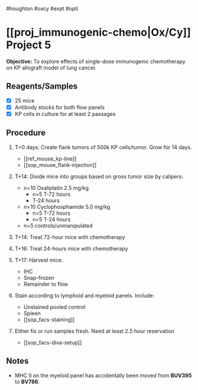 #houghton #oxcy #expt #opti 

# [[proj_immunogenic-chemo|Ox/Cy]] Project 5

**Objective:** To explore effects of single-dose immunogenic chemotherapy on KP allograft model of lung cancer.

## Reagents/Samples
- [x] 25 mice
- [x] Antibody stocks for both flow panels
- [x] KP cells in culture for at least 2 passages

## Procedure
1. T=0 days: Create flank tumors of 500k KP cells/tumor. Grow for 14 days.
	* [[ref_mouse_kp-line]]
	* [[sop_mouse_flank-injection]]

2. T+14: Divide mice into groups based on gross tumor size by calipers:
	* n=10 Oxaliplatin 2.5 mg/kg 
		* n=5 T-72 hours
		* T-24 hours
	* n=10 Cyclophosphamide 5.0 mg/kg 
		* n=5 T-72 hours
		* n=5 T-24 hours
	* n=5 controls/unmanipulated

3. T+14: Treat 72-hour mice with chemotherapy
   
4. T+16: Treat 24-hours mice with chemotherapy
   
5. T+17: Harvest mice.
	- IHC
	- Snap-frozen
	- Remainder to flow

6. Stain according to lymphoid and myeloid panels. Include:
	* Unstained pooled control
	* Spleen
	* [[sop_facs-staining]]

7. Either fix or run samples fresh. Need at least 2.5 hour reservation
	- [[sop_facs-diva-setup]]

## Notes
- MHC II on the myeloid panel has accidentally been moved from **BUV395** to **BV786**.